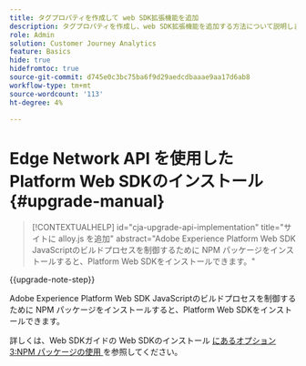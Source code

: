 ```yaml
---
title: タグプロパティを作成して web SDK拡張機能を追加
description: タグプロパティを作成し、web SDK拡張機能を追加する方法について説明します
role: Admin
solution: Customer Journey Analytics
feature: Basics
hide: true
hidefromtoc: true
source-git-commit: d745e0c3bc75ba6f9d29aedcdbaaae9aa17d6ab8
workflow-type: tm+mt
source-wordcount: '113'
ht-degree: 4%

---
```


# Edge Network API を使用した Platform Web SDKのインストール {#upgrade-manual}

<!-- markdownlint-disable MD034 -->

>[!CONTEXTUALHELP]
>id="cja-upgrade-api-implementation"
>title="サイトに alloy.js を追加"
>abstract="Adobe Experience Platform Web SDK JavaScriptのビルドプロセスを制御するために NPM パッケージをインストールすると、Platform Web SDKをインストールできます。"

<!-- markdownlint-enable MD034 -->

{{upgrade-note-step}}

Adobe Experience Platform Web SDK JavaScriptのビルドプロセスを制御するために NPM パッケージをインストールすると、Platform Web SDKをインストールできます。

詳しくは、Web SDKガイドの [](https://experienceleague.adobe.com/en/docs/experience-platform/edge/fundamentals/installing-the-sdk#option-3-using-the-npm-package) Web SDKのインストール [ にあるオプション 3:NPM パッケージの使用 ](https://experienceleague.adobe.com/en/docs/experience-platform/edge/fundamentals/installing-the-sdk) を参照してください。

